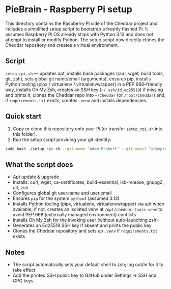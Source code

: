 # PieBrain - Raspberry Pi setup

This directory contains the Raspberry Pi side of the Cheddar project and includes a simplified
setup script to bootstrap a freshly flashed Pi. It assumes Raspberry Pi OS already ships with
Python 3.13 and does not attempt to install or modify Python. The setup script now directly
clones the Cheddar repository and creates a virtual environment.

## Script

`setup_rpi.sh` — updates apt, installs base packages (curl, wget, build tools, git, zsh), sets global git name/email (arguments), ensures pip, installs Python tooling (pipx / virtualenv / virtualenvwrapper) in a PEP 668–friendly way, installs Oh My Zsh, creates an SSH key (`~/.ssh/id_ed25519`) if missing and prints it, clones the Cheddar repo into `~/Cheddar` (or `/root/Cheddar`) and, if `requirements.txt` exists, creates `.venv` and installs dependencies.

## Quick start

1. Copy or clone this repository onto your Pi (or transfer `setup_rpi.sh` into this folder).
2. Run the setup script providing your git identity:

```bash
sudo bash ./setup_rpi.sh --git-name "Adam Probert" --git-email "adamprobert@live.co.uk"
```

## What the script does

- Apt update & upgrade
- Installs: curl, wget, ca-certificates, build-essential, lsb-release, gnupg2, git, zsh
- Configures global git user.name and user.email
- Ensures `pip` for the system `python3` (assumed 3.13)
- Installs Python tooling (pipx, virtualenv, virtualenvwrapper) via apt when available; if not, creates an isolated venv at `/opt/cheddar-tools-venv` to avoid PEP 668 (externally managed environment) conflicts
- Installs Oh My Zsh for the invoking user (without auto-launching zsh)
- Generates an Ed25519 SSH key if absent and prints the public key
- Clones the Cheddar repository and sets up `.venv` if `requirements.txt` exists

## Notes

- The script automatically sets your default shell to zsh; log out/in for it to take effect.
- Add the printed SSH public key to GitHub under Settings → SSH and GPG keys.
